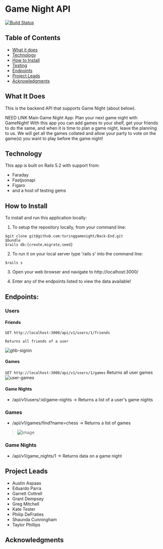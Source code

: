 # Game Night API

[![Build Status](https://travis-ci.com/TuringGameNight/Back-End.svg?branch=main)](https://travis-ci.com/TuringGameNight/Back-End)

## Table of Contents

  - [What it does](#what-it-does)
  - [Technology](#technology)
  - [How to Install](#how-to-install)
  - [Testing](#testing)
  - [Endpoints](#endpoints)
  - [Project Leads](#project-leads)
  - [Acknowledgments](#acknowledgments)
  
## What It Does

This is the backend API that supports Game Night (about below).

NEED LINK
Main Game Night App: Plan your next game night with GameNight! With this app you can add games to your shelf, get your friends to do the same, and when it is time to plan a game night, leave the planning to us. We will get all the games collated and allow your party to vote on the game(s) you want to play before the game night!

## Technology

This app is built on Rails 5.2 with support from:
- Faraday
- Fastjsonapi
- Figaro
- and a host of testing gems

## How to Install 

To install and run this application locally:

1. To setup the repository locally, from your command line:
```
$git clone git@github.com:turinggamenight/Back-End.git
$bundle
$rails db:{create,migrate,seed}
```
2. To run it on your local server type 'rails s' into the command line:
```
$rails s
```
3. Open your web browser and navigate to http://localhost:3000/

4. Enter any of the endpoints listed to view the data available!

## Endpoints:

### Users

#### Friends
```
GET http://localhost:3000/api/v1/users/1/friends

Returns all friends of a user
```
<img src="https://i.ibb.co/HpxcpVc/ghb-signin.png" alt="ghb-signin">

#### Games
`GET http://localhost:3000/api/v1/users/1/games`
Returns all user games
<img src="https://i.ibb.co/T2btZzc/game-night-user-games.png" alt="user-games">

#### Game Nights
- /api/v1/users/:id/game-nights -> Returns a list of a user's game nights

### Games
- /api/v1/games/find?name=chess -> Returns a list of games
> ![image](https://user-images.githubusercontent.com/58994078/104083285-9a758900-51fa-11eb-820c-035d2a4ce459.png)

### Game Nights
- /api/v1/game_nights/1 -> Returns data on a game night

## Project Leads

- Austin Aspaas
- Eduardo Parra
- Garrett Cottrell
- Grant Dempsey
- Greg Mitchell
- Kate Tester
- Philip DeFraties
- Shaunda Cunningham
- Taylor Phillips

## Acknowledgments
